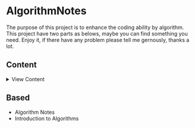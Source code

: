 # AlgorithmNotes

The purpose of this project is to enhance the coding ability by algorithm. This project have two parts as belows, maybe you can find something you need. Enjoy it, if there have any problem please tell me gernously, thanks a lot.

## Content

<details>

<summary>View Content</summary>

- [chp](https://github.com/i0Ek3/AlgorithmNotes/tree/master/code/chp?1530411862944) 算法笔记的基础章节。
    - [chp02](https://github.com/i0Ek3/AlgorithmNotes/tree/master/code/chp/chp02?1530412172905) 
    - [chp03](https://github.com/i0Ek3/AlgorithmNotes/tree/master/code/chp/chp03?1530412209104)
    - [chp04](https://github.com/i0Ek3/AlgorithmNotes/tree/master/code/chp/chp04)
    - [chp05](https://github.com/i0Ek3/AlgorithmNotes/tree/master/code/chp/chp05)
    - [chp06](https://github.com/i0Ek3/AlgorithmNotes/tree/master/code/chp/chp06)
    - [chp07](https://github.com/i0Ek3/AlgorithmNotes/tree/master/code/chp/chp07)
    - [chp08](https://github.com/i0Ek3/AlgorithmNotes/tree/master/code/chp/chp08?1530412935628)
    - [chp09](https://github.com/i0Ek3/AlgorithmNotes/tree/master/code/chp/chp09?1530413069853)
    - [chp10](https://github.com/i0Ek3/AlgorithmNotes/tree/master/code/chp/chp10?1530413110301)
    - [chp11](https://github.com/i0Ek3/AlgorithmNotes/tree/master/code/chp/chp11?1530413165158)
    - [chp12](https://github.com/i0Ek3/AlgorithmNotes/tree/master/code/chp/chp12?1530413181437)
    - [chp13](https://github.com/i0Ek3/AlgorithmNotes/tree/master/code/chp/chp13?1530413204051)

- [extra](https://github.com/i0Ek3/AlgorithmNotes/tree/master/code/extra?1530411891569)
    - [DP](https://github.com/i0Ek3/AlgorithmNotes/tree/master/code/extra/DP?1530412701969)
    - [stdlib](https://github.com/i0Ek3/AlgorithmNotes/tree/master/code/extra/stdlib?1530412844797)
    - [template](https://github.com/i0Ek3/AlgorithmNotes/tree/master/code/extra/template?1530412872553)
    - [tree](https://github.com/i0Ek3/AlgorithmNotes/tree/master/code/extra/tree?1530412892159)
    - [generic](https://github.com/i0Ek3/AlgorithmNotes/tree/master/code/extra/generic?1530412748618)
    - [other](https://github.com/i0Ek3/AlgorithmNotes/tree/master/code/extra/other?1530412823227)


</details>



## Based

- Algorithm Notes
- Introduction to Algorithms


